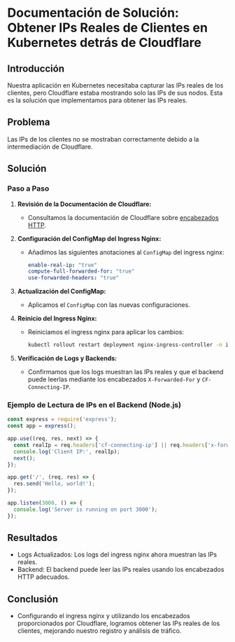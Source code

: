 # Documentación de Solución: Obtener IPs Reales de Clientes en Kubernetes detrás de Cloudflare

## Introducción

Nuestra aplicación en Kubernetes necesitaba capturar las IPs reales de los clientes, pero Cloudflare estaba mostrando solo las IPs de sus nodos. Esta es la solución que implementamos para obtener las IPs reales.

## Problema

Las IPs de los clientes no se mostraban correctamente debido a la intermediación de Cloudflare.

## Solución

### Paso a Paso

1. **Revisión de la Documentación de Cloudflare:**
   - Consultamos la documentación de Cloudflare sobre [encabezados HTTP](https://developers.cloudflare.com/fundamentals/reference/http-request-headers/#cf-connecting-ip).

2. **Configuración del ConfigMap del Ingress Nginx:**
   - Añadimos las siguientes anotaciones al `ConfigMap` del ingress nginx:

     ```yaml
     enable-real-ip: "true"
     compute-full-forwarded-for: "true"
     use-forwarded-headers: "true"
     ```

3. **Actualización del ConfigMap:**
   - Aplicamos el `ConfigMap` con las nuevas configuraciones.

4. **Reinicio del Ingress Nginx:**
   - Reiniciamos el ingress nginx para aplicar los cambios:

     ```bash
     kubectl rollout restart deployment nginx-ingress-controller -n ingress-nginx
     ```

5. **Verificación de Logs y Backends:**
   - Confirmamos que los logs muestran las IPs reales y que el backend puede leerlas mediante los encabezados `X-Forwarded-For` y `CF-Connecting-IP`.

### Ejemplo de Lectura de IPs en el Backend (Node.js)

```javascript
const express = require('express');
const app = express();

app.use((req, res, next) => {
  const realIp = req.headers['cf-connecting-ip'] || req.headers['x-forwarded-for'] || req.connection.remoteAddress;
  console.log('Client IP:', realIp);
  next();
});

app.get('/', (req, res) => {
  res.send('Hello, world!');
});

app.listen(3000, () => {
  console.log('Server is running on port 3000');
});
```

## Resultados
- Logs Actualizados: Los logs del ingress nginx ahora muestran las IPs reales.
- Backend: El backend puede leer las IPs reales usando los encabezados HTTP adecuados.

## Conclusión
- Configurando el ingress nginx y utilizando los encabezados proporcionados por Cloudflare, logramos obtener las IPs reales de los clientes, mejorando nuestro registro y análisis de tráfico.